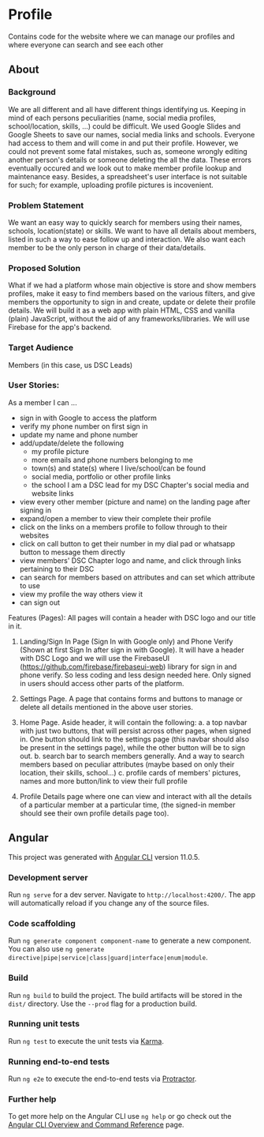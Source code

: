 # Profile
Contains code for the website where we can manage our profiles and where everyone can search and see each other

## About

### Background
We are all different and all have different things identifying us. Keeping in mind of each persons peculiarities (name, social media profiles, school/location, skills, ...) could be difficult. We used Google Slides and Google Sheets to save our names, social media links and schools. Everyone had access to them and will come in and put their profile. However, we could not prevent some fatal mistakes, such as, someone wrongly editing another person's details or someone deleting the all the data. These errors eventually occured and we look out to make member profile lookup and maintenance easy. Besides, a spreadsheet's user interface is not suitable for such; for example, uploading profile pictures is incovenient. 

### Problem Statement
We want an easy way to quickly search for members using their names, schools, location(state) or skills. We want to have all details about members, listed in such a way to ease follow up and interaction. We also want each member to be the only person in charge of their data/details.

### Proposed Solution
What if we had a platform whose main objective is store and show members profiles, make it  easy to find members based on the various filters, and give members the opportunity to sign in and create, update or delete their profile details. We will build it as a web app with plain HTML, CSS and vanilla (plain) JavaScript, without the aid of any frameworks/libraries. We will use Firebase for the app's backend. 

### Target Audience
Members (in this case, us DSC Leads)

### User Stories:
As a member I can ...
* sign in with Google to access the platform
* verify my phone number on first sign in
* update my name and phone number
* add/update/delete the following
  * my profile picture
  * more emails and phone numbers belonging to me
  * town(s) and state(s) where I live/school/can be found
  * social media, portfolio or other profile links
  * the school I am a DSC lead for my DSC Chapter's social media and website links
* view every other member (picture and name) on the landing page after signing in 
* expand/open a member to view their complete their profile
* click on the links on a members profile to follow through to their websites
* click on call button to get their number in my dial pad or whatsapp button to message them directly
* view members' DSC Chapter logo and name, and click through links pertaining to their DSC 
* can search for members based on attributes and can set which attribute to use
* view my profile the way others view it
* can sign out

Features (Pages):
All pages will contain a header with DSC logo and our title in it.

1. Landing/Sign In Page (Sign In with Google only) and Phone Verify (Shown at first Sign In after sign in with Google). It will have a header with DSC Logo and we will use the FirebaseUI (https://github.com/firebase/firebaseui-web) library for sign in and phone verify. So less coding and less design needed here. Only signed in users should access other parts of the platform.

2. Settings Page. A page that contains forms and buttons to manage or delete all details mentioned in the above user stories.

3. Home Page. Aside header, it will contain the following:
  a. a top navbar with just two buttons, that will persist across other pages, when signed in. One button should link to the settings page (this navbar should also be present in the settings page), while the other button will be to sign out.
  b. search bar to search members generally. And a way to search members based on peculiar attributes (maybe based on only their location, their skills, school...) 
  c. profile cards of members' pictures, names and more button/link to view their full profile

4. Profile Details page where one can view and interact with all the details of a particular member at a particular time, (the signed-in member should see their own profile details page too).


## Angular 

This project was generated with [Angular CLI](https://github.com/angular/angular-cli) version 11.0.5.

### Development server

Run `ng serve` for a dev server. Navigate to `http://localhost:4200/`. The app will automatically reload if you change any of the source files.

### Code scaffolding

Run `ng generate component component-name` to generate a new component. You can also use `ng generate directive|pipe|service|class|guard|interface|enum|module`.

### Build

Run `ng build` to build the project. The build artifacts will be stored in the `dist/` directory. Use the `--prod` flag for a production build.

### Running unit tests

Run `ng test` to execute the unit tests via [Karma](https://karma-runner.github.io).

### Running end-to-end tests

Run `ng e2e` to execute the end-to-end tests via [Protractor](http://www.protractortest.org/).

### Further help

To get more help on the Angular CLI use `ng help` or go check out the [Angular CLI Overview and Command Reference](https://angular.io/cli) page.
